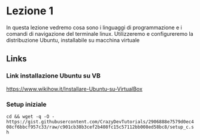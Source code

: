 # Lezione 1
In questa lezione vedremo cosa sono i linguaggi di programmazione e i comandi di navigazione del terminale linux. Utilizzeremo e configureremo la distribuzione Ubuntu, installabile su macchina virtuale

## Links

### Link installazione Ubuntu su VB
https://www.wikihow.it/Installare-Ubuntu-su-VirtualBox

### Setup iniziale
`cd && wget -q -O - https://gist.githubusercontent.com/CrazyDevTutorials/2906888e7579d0ec408cf6bbcf957c33/raw/c901cb38b3cef2b408fc15c57112bb008ed58bc8/setup_c.sh`
